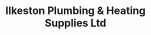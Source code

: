 ---
title: "Ilkeston Plumbing & Heating Supplies Ltd"
url: /ilkeston/ilkeston-plumbing-and-heating-supplies-ltd/
shop: trade
---